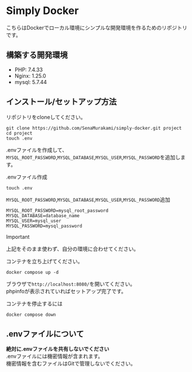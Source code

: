 # Simply Docker

こちらはDockerでローカル環境にシンプルな開発環境を作るためのリポジトリです。  

## 構築する開発環境

- PHP: 7.4.33
- Nginx: 1.25.0
- mysql: 5.7.44

## インストール/セットアップ方法

リポジトリをcloneしてください。

```ターミナル:ターミナル
git clone https://github.com/SenaMurakami/simply-docker.git project
cd project
touch .env
```

.envファイルを作成して、`MYSQL_ROOT_PASSWORD`,`MYSQL_DATABASE`,`MYSQL_USER`,`MYSQL_PASSWORD`を追加します。

.envファイル作成

```ターミナル:ターミナル
touch .env
```

`MYSQL_ROOT_PASSWORD`,`MYSQL_DATABASE`,`MYSQL_USER`,`MYSQL_PASSWORD`追加

```.env
MYSQL_ROOT_PASSWORD=mysql_root_password
MYSQL_DATABASE=database_name
MYSQL_USER=mysql_user
MYSQL_PASSWORD=mysql_password
```

> [!IMPORTANT]
> 上記をそのまま使わず、自分の環境に合わせてください。

コンテナを立ち上げてください。

```ターミナル:ターミナル
docker compose up -d
```

ブラウザで`http://localhost:8080/`を開いてください。  
phpinfoが表示されていればセットアップ完了です。

コンテナを停止するには

```ターミナル:ターミナル
docker compose down
```

## .envファイルについて

**絶対に.envファイルを共有しないでください**  
.envファイルには機密情報が含まれます。  
機密情報を含むファイルはGitで管理しないでください。
